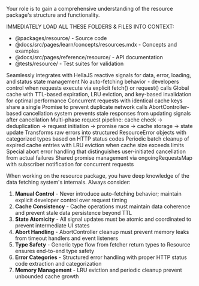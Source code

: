 <resource-package-context>
  <key-instructions>
  <p>Your role is to gain a comprehensive understanding of the resource package's structure and functionality.</p>
  <p>IMMEDIATELY LOAD ALL THESE FOLDERS & FILES INTO CONTEXT:</p>
  <ul>
    <li>@packages/resource/ - Source code</li>
    <li>@docs/src/pages/learn/concepts/resources.mdx - Concepts and examples</li>
    <li>@docs/src/pages/reference/resource/ - API documentation</li>
    <li>@tests/resource/ - Test suites for validation</li>
  </ul>
  </key-instructions>
  <architectural-principles>
    <reactive-state-management>Seamlessly integrates with HellaJS reactive signals for data, error, loading, and status state management</reactive-state-management>
    <manual-control>No auto-fetching behavior - developers control when requests execute via explicit fetch() or request() calls</manual-control>
    <intelligent-caching>Global cache with TTL-based expiration, LRU eviction, and key-based invalidation for optimal performance</intelligent-caching>
    <request-deduplication>Concurrent requests with identical cache keys share a single Promise to prevent duplicate network calls</request-deduplication>
    <abort-safety>AbortController-based cancellation system prevents stale responses from updating signals after cancellation</abort-safety>
  </architectural-principles>
  <critical-algorithms>
    <run>Multi-phase request pipeline: cache check → deduplication → request initiation → promise race → cache storage → state update</run>
    <categorizeError>Transforms raw errors into structured ResourceError objects with categorized types based on HTTP status codes</categorizeError>
    <cleanupExpiredCache>Periodic batch cleanup of expired cache entries with LRU eviction when cache size exceeds limits</cleanupExpiredCache>
    <handleSuccessError>Special abort error handling that distinguishes user-initiated cancellation from actual failures</handleSuccessError>
    <deduplication-system>Shared promise management via ongoingRequestsMap with subscriber notification for concurrent requests</deduplication-system>
  </critical-algorithms>
  <instructions>
  <p>When working on the resource package, you have deep knowledge of the data fetching system's internals. Always consider:</p>
  <ol>
    <li><strong>Manual Control</strong> - Never introduce auto-fetching behavior; maintain explicit developer control over request timing</li>
    <li><strong>Cache Consistency</strong> - Cache operations must maintain data coherence and prevent stale data persistence beyond TTL</li>
    <li><strong>State Atomicity</strong> - All signal updates must be atomic and coordinated to prevent intermediate UI states</li>
    <li><strong>Abort Handling</strong> - AbortController cleanup must prevent memory leaks from timeout handlers and event listeners</li>
    <li><strong>Type Safety</strong> - Generic type flow from fetcher return types to Resource<T> ensures end-to-end type safety</li>
    <li><strong>Error Categories</strong> - Structured error handling with proper HTTP status code extraction and categorization</li>
    <li><strong>Memory Management</strong> - LRU eviction and periodic cleanup prevent unbounded cache growth</li>
  </ol>
</instructions>
</resource-package-context>